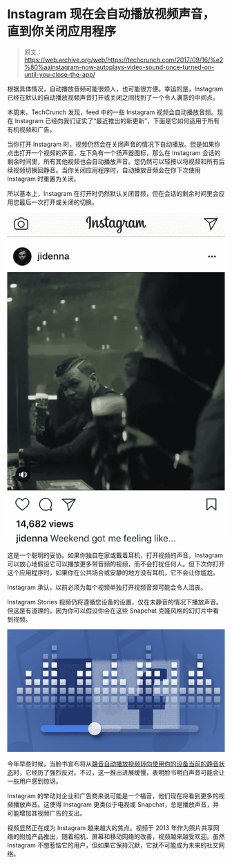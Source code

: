 # ‪Instagram 现在会自动播放视频声音，直到你关闭应用程序

> 原文：<https://web.archive.org/web/https://techcrunch.com/2017/09/16/%e2%80%aainstagram-now-autoplays-video-sound-once-turned-on-until-you-close-the-app/>

根据具体情况，自动播放音频可能很烦人，也可能很方便。幸运的是，Instagram 已经在默认的自动播放视频声音打开或关闭之间找到了一个令人满意的中间点。

本周末，TechCrunch 发现，feed 中的一些 Instagram 视频会自动播放音频。现在 Instagram 已经向我们证实了“最近推出的新更新”，下面是它如何适用于所有有机视频和广告。

当你打开 Instagram 时，视频仍然会在关闭声音的情况下自动播放。但是如果你点击打开一个视频的声音，左下角有一个扬声器图标，那么在 Instagram 会话的剩余时间里，所有其他视频也会自动播放声音。您仍然可以轻按以将视频和所有后续视频切换回静音。当你关闭应用程序时，自动播放音频会在你下次使用 Instagram 时重置为关闭。

所以基本上，Instagram 在打开时仍然默认关闭音频，但在会话的剩余时间里会应用您最后一次打开或关闭的切换。

![](img/a53d85db04b218f7c4323251ed1f08ae.png)

这是一个聪明的妥协。如果你独自在家或戴着耳机，打开视频的声音，Instagram 可以放心地假设它可以播放更多带音频的视频，而不会打扰任何人。但下次你打开这个应用程序时，如果你在公共场合或安静的地方没有耳机，它不会让你尴尬。

Instagram 承认，以前必须为每个视频单独打开视频音频可能会令人沮丧。

Instagram Stories 视频仍将遵循您设备的设置，仅在未静音的情况下播放声音。但这是有道理的，因为你可以假设你会在这些 Snapchat 克隆风格的幻灯片中看到视频。

![](img/9b28b40fd1b408a8d3602062c325f7c0.png)

今年早些时候，当脸书宣布将从[静音自动播放视频转向使用你的设备当前的静音状态](https://web.archive.org/web/20230403181001/https://techcrunch.com/2017/02/15/scroll-it-up-to-11/)时，它经历了强烈反对。不过，这一推出进展缓慢，表明脸书明白声音可能会让一些用户感到惊讶。

Instagram 的举动对企业和广告商来说可能是一个福音，他们现在将看到更多的视频播放声音。这使得 Instagram 更类似于电视或 Snapchat，总是播放声音，并可能增加其视频广告的支出。

视频显然正在成为 Instagram 越来越大的焦点。视频于 2013 年作为照片共享网络的附加产品推出，随着相机、屏幕和移动网络的改善，视频越来越受欢迎。虽然 Instagram 不想惹恼它的用户，但如果它保持沉默，它就不可能成为未来的社交网络。